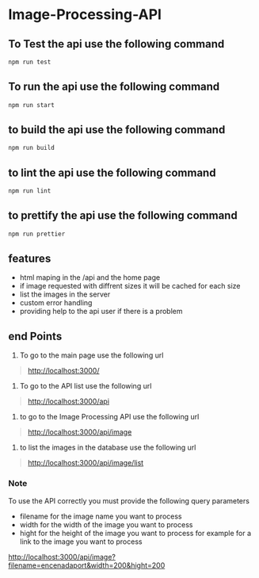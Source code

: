 # Image-Processing-API

## To Test the api use the following command

```bash
npm run test
```

## To run the api use the following command

```bash
npm run start
```

## to build the api use the following command

```bash
npm run build
```

## to lint the api use the following command

```bash
npm run lint
```

## to prettify the api use the following command

```bash
npm run prettier
```

## features

* html maping in the /api and the home page
* if image requested with diffrent sizes it will be cached for each size
* list the images in the server
* custom error handling
* providing help to the api user if there is a problem

## end Points

1. To go to the main page use the following url

> <http://localhost:3000/>

1. To go to the API list use the following url

> <http://localhost:3000/api>

1. to go to the Image Processing API use the following url

> <http://localhost:3000/api/image>

1. to list the images in the database use the following url

> <http://localhost:3000/api/image/list>

### **Note**

To use the API correctly you must provide the following query parameters

* filename for the image name you want to process
* width for the width of the image you want to process
* hight for the height of the image you want to process
for example for a link to the image you want to process

<http://localhost:3000/api/image?filename=encenadaport&width=200&hight=200>
